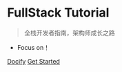 # FullStack Tutorial

> 全栈开发者指南，架构师成长之路

* Focus on！

[Docify](https://docsify.js.org/#/zh-cn/)
[Get Started](/README)

